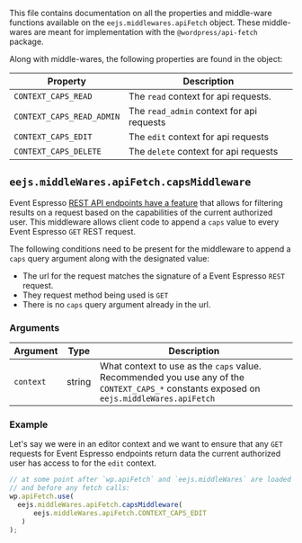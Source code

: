 This file contains documentation on all the properties and middle-ware functions available on the `eejs.middlewares.apiFetch` object.  These middle-wares are meant for implementation with the `@wordpress/api-fetch` package.

Along with middle-wares, the following properties are found in the object:

| Property                 | Description                              |
| -------------------------| -----------------------------------------|
| `CONTEXT_CAPS_READ`      | The `read` context for api requests.     |
| `CONTEXT_CAPS_READ_ADMIN`| The `read_admin` context for api requests|
| `CONTEXT_CAPS_EDIT`      | The `edit` context for api requests      |
| `CONTEXT_CAPS_DELETE`    | The `delete` context for api requests    |

## `eejs.middleWares.apiFetch.capsMiddleware`

Event Espresso [REST API endpoints have a feature](../../../C--REST-API/ee4-rest-api-GET-filtering-results.md#caps) that allows for filtering results on a request based on the capabilities of the current authorized user.  This middleware allows client code to append a `caps` value to every Event Espresso `GET` REST request.

The following conditions need to be present for the middleware to append a `caps` query argument along with the designated value:

- The url for the request matches the signature of a Event Espresso `REST` request.
- They request method being used is `GET`
- There is no `caps` query argument already in the url.

### Arguments

| Argument  | Type   | Description                                                                                                                               |
| --------- | ------ | ------------------------------------------------------------------------------------------------------------------------------------------|
| `context` | string | What context to use as the `caps` value.  Recommended you use any of the `CONTEXT_CAPS_*` constants exposed on `eejs.middleWares.apiFetch`|

### Example

Let's say we were in an editor context and we want to ensure that any `GET` requests for Event Espresso endpoints return data the current authorized user has access to for the `edit` context.

```js
// at some point after `wp.apiFetch` and `eejs.middleWares` are loaded 
// and before any fetch calls:
wp.apiFetch.use( 
  eejs.middleWares.apiFetch.capsMiddleware( 
      eejs.middleWares.apiFetch.CONTEXT_CAPS_EDIT
   )
);
```